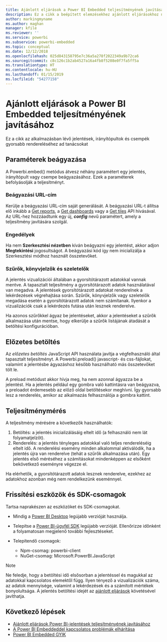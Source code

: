 ```yaml
---
title: Ajánlott eljárások a Power BI Embedded teljesítményének javításához
description: Ez a cikk a beépített elemzésekhez ajánlott eljárásokhoz nyújt útmutatást
author: markingmyname
ms.author: maghan
manager: kfile
ms.reviewer: ''
ms.service: powerbi
ms.subservice: powerbi-embedded
ms.topic: conceptual
ms.date: 12/12/2018
ms.openlocfilehash: 025d843158795e7c36a5a278f2022349a9b72ca6
ms.sourcegitcommit: c8c126c1b2ab4527a16a4fb8f5208e0f7fa5ff5a
ms.translationtype: HT
ms.contentlocale: hu-HU
ms.lasthandoff: 01/15/2019
ms.locfileid: "54277158"
---
```

# <a name="power-bi-embedded-performance-best-practices"></a>Ajánlott eljárások a Power BI Embedded teljesítményének javításához

Ez a cikk az alkalmazásban lévő jelentések, irányítópultok és csempék gyorsabb rendereléséhez ad tanácsokat

## <a name="embed-parameters"></a>Paraméterek beágyazása

A Powerbi.embed() metódus átvesz néhány paramétert egy jelentés, irányítópult vagy csempe beágyazásához. Ezek a paraméterek befolyásolják a teljesítményt.

### <a name="embed-url"></a>Beágyazási URL-cím

Kerülje a beágyazási URL-cím saját generálását. A beágyazási URL-t állítsa elő inkább a [Get reports](https://na01.safelinks.protection.outlook.com/?url=https%3A%2F%2Fdocs.microsoft.com%2Fen-us%2Frest%2Fapi%2Fpower-bi%2Freports%2Fgetreportsingroup&data=02%7C01%7CMark.Ghanayem%40microsoft.com%7C07ca68ceb37a48e3f3de08d64968707a%7C72f988bf86f141af91ab2d7cd011db47%7C1%7C0%7C636777110256168308&sdata=22lkqRM2w1MQfrM8dooedaPqqIU8PufTq9TT4VDzRo0%3D&reserved=0), a [Get dashboards](https://na01.safelinks.protection.outlook.com/?url=https%3A%2F%2Fdocs.microsoft.com%2Fen-us%2Frest%2Fapi%2Fpower-bi%2Fdashboards%2Fgetdashboardsingroup&data=02%7C01%7CMark.Ghanayem%40microsoft.com%7C07ca68ceb37a48e3f3de08d64968707a%7C72f988bf86f141af91ab2d7cd011db47%7C1%7C0%7C636777110256168308&sdata=nfWRgbSoXVF42Rg%2Ba9491u19uksXp%2FAyz%2Fa%2Ba7%2FCtdA%3D&reserved=0) vagy a [Get tiles](https://na01.safelinks.protection.outlook.com/?url=https%3A%2F%2Fdocs.microsoft.com%2Fen-us%2Frest%2Fapi%2Fpower-bi%2Fdashboards%2Fgettilesingroup&data=02%7C01%7CMark.Ghanayem%40microsoft.com%7C07ca68ceb37a48e3f3de08d64968707a%7C72f988bf86f141af91ab2d7cd011db47%7C1%7C0%7C636777110256178318&sdata=LgZ27TynNpqQJDrb3aHWGQXIS%2FzichAO9De5M2uhF1Q%3D&reserved=0) API hívásával. Az URL-hez hozzáadtunk egy új, **_config_** nevű paramétert, amely a teljesítmény javítására szolgál.

### <a name="permissions"></a>Engedélyek

Ha nem **Szerkesztési nézetben** kíván beágyazni egy jelentést, akkor adjon **Megtekintési** jogosultságot. A beágyazási kód így nem inicializálja a Szerkesztési módhoz használt összetevőket.

### <a name="filters-bookmarks-and-slicers"></a>Szűrők, könyvjelzők és szeletelők

A jelentés vizualizációi általában a gyorsítótárazott adatokkal vannak mentve. A tapasztalt teljesítmény a gyorsítótárazott adatok használatával van megadva. A jelentések gyorsítótárazott adatokat renderelnek a lekérdezések végrehajtása során. Szűrők, könyvjelzők vagy szeletelők megadása esetén a gyorsítótárazott adatok nem számítanak. Ilyenkor a vizualizációk csak a lekérdezés futása után lesznek renderelve.

Ha azonos szűrőkkel ágyaz be jelentéseket, akkor a jelentéseket a szűrők alkalmazása után mentse, hogy elkerülje a szűrők listájának átadását a betöltési konfigurációban.

## <a name="preload"></a>Előzetes betöltés

Az *előzetes betöltés* JavaScript API használata javítja a végfelhasználó által tapasztalt teljesítményt.
A Powerbi.preload() javascript- és css-fájlokat, valamint a jelentésbe ágyazáshoz később használható más összetevőket tölt le.

A preload metódust akkor hívja meg, ha nem azonnal ágyazza be a jelentést. Ha a jelentés például egy gombra való kattintásra van beágyazva, a preloadot érdemesebb az előző oldal betöltésekor meghívni. Így gyorsabb lesz a renderelés, amikor az alkalmazás felhasználója a gombra kattint.

## <a name="measure-performance"></a>Teljesítménymérés

A teljesítmény mérésére a következők használhatók:

1. Betöltés: a jelentés inicializálásáig eltelt idő (a felhasználó nem lát folyamatjelzőt).
2. Renderelés: a jelentés tényleges adatokkal való teljes rendereléséig eltelt idő. A renderelési esemény minden alkalommal aktiválódik, ha a jelentés újra van renderelve (tehát a szűrők alkalmazása után). Egy jelentés első méréséhez a számításokat mindenképpen az elsőként bekövetkező eseményre végezze el.

Ha elérhetők, a gyorsítótárazott adatok lesznek renderelve, ezekhez az adatokhoz azonban még nem rendelkezünk eseménnyel.

## <a name="update-tools-and-sdk-packages"></a>Frissítési eszközök és SDK-csomagok

Tartsa naprakészen az eszközöket és SDK-csomagokat.

* Mindig a [Power BI Desktop](https://powerbi.microsoft.com/en-us/desktop/) legújabb verzióját használja.

* Telepítse a [Power BI-ügyfél SDK](https://github.com/Microsoft/PowerBI-JavaScript) legújabb verzióját. Ellenőrizze időnként a folyamatosan megjelenő további fejlesztéseket.

* Telepítendő csomagok:
    * Npm-csomag: powerbi-client
    * NuGet-csomag: Microsoft.PowerBI.JavaScript

> [!Note]
> Ne feledje, hogy a betöltési idő elsősorban a jelentéssel és magukkal az adatokkal kapcsolatos elemektől függ. Ilyen tényező a vizualizációk száma, az adatok mennyisége, valamint a lekérdezések és a számított mértékek bonyolultsága. A jelentés betöltési idejét az [ajánlott eljárások](../power-bi-reports-performance.md) követésével javíthatja.

## <a name="next-steps"></a>Következő lépések

* [Ajánlott eljárások Power BI-jelentések teljesítményének javításához](../power-bi-reports-performance.md)
* [A Power BI Embeddeddel kapcsolatos problémák elhárítása](embedded-troubleshoot.md)
* [Power BI Embedded GYIK](embedded-faq.md)
